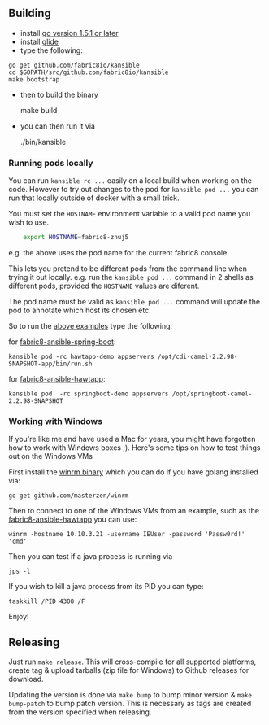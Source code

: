 ## Building

 * install [go version 1.5.1 or later](https://golang.org/doc/install)
 * install [glide](https://github.com/Masterminds/glide#install)
 * type the following:

```
go get github.com/fabric8io/kansible
cd $GOPATH/src/github.com/fabric8io/kansible
make bootstrap
```

 * then to build the binary

     make build

 * you can then run it via

     ./bin/kansible

### Running pods locally

You can run `kansible rc ...` easily on a local build when working on the code. However to try out changes to the pod for `kansible pod ...` you can run that locally outside of docker with a small trick.

You must set the `HOSTNAME` environment variable to a valid pod name you wish to use.

```bash
    export HOSTNAME=fabric8-znuj5
```

e.g. the above uses the pod name for the current fabric8 console.

This lets you pretend to be different pods from the command line when trying it out locally. e.g. run the `kansible pod ...` command in 2 shells as different pods, provided the `HOSTNAME` values are diferent.

The pod name must be valid as `kansible pod ...` command will update the pod to annotate which host its chosen etc.

So to run the [above examples](#running-kansible) type the following:

for [fabric8-ansible-spring-boot](https://github.com/fabric8io/fabric8-ansible-spring-boot):

    kansible pod -rc hawtapp-demo appservers /opt/cdi-camel-2.2.98-SNAPSHOT-app/bin/run.sh

for [fabric8-ansible-hawtapp](https://github.com/fabric8io/fabric8-ansible-hawtapp):

    kansible pod  -rc springboot-demo appservers /opt/springboot-camel-2.2.98-SNAPSHOT

### Working with Windows

If you're like me and have used a Mac for years, you might have forgotten how to work with Windows boxes ;). Here's some tips on how to test things out on the Windows VMs

First install the [winrm binary](http://github.com/masterzen/winrm/) which you can do if you have golang installed via:

    go get github.com/masterzen/winrm

Then to connect to one of the Windows VMs from an example, such as the [fabric8-ansible-hawtapp](https://github.com/fabric8io/fabric8-ansible-hawtapp) you can use:

    winrm -hostname 10.10.3.21 -username IEUser -password 'Passw0rd!' 'cmd'

Then you can test if a java process is running via

    jps -l

If you wish to kill a java process from its PID you can type:

    taskkill /PID 4308 /F

Enjoy!    

## Releasing

Just run `make release`. This will cross-compile for all supported platforms, create tag & upload tarballs (zip file for Windows) to Github releases for download.

Updating the version is done via `make bump` to bump minor version & `make bump-patch` to bump patch version. This is necessary as tags are created from the version specified when releasing.

